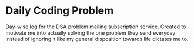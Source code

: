 # Daily Coding Problem
Day-wise log for the DSA problem mailing subscription service. Created to motivate me into actually solving the one problem they send everyday instead of ignoring it like my general disposition towards life dictates me to.
